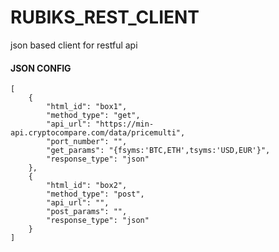 # RUBIKS_REST_CLIENT
json based client for restful api



#### JSON CONFIG
```
[
    {
        "html_id": "box1",
        "method_type": "get",
        "api_url": "https://min-api.cryptocompare.com/data/pricemulti",
        "port_number": "",
        "get_params": "{fsyms:'BTC,ETH',tsyms:'USD,EUR'}",
        "response_type": "json"
    },
    {
        "html_id": "box2",
        "method_type": "post",
        "api_url": "",
        "post_params": "",
        "response_type": "json"
    }
]
```
